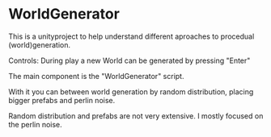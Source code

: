 # WorldGenerator
This is a unityproject to help understand different aproaches to procedual (world)generation.

Controls:
During play a new World can be generated by pressing "Enter"

The main component is the "WorldGenerator" script.

With it you can between world generation by random distribution, placing bigger prefabs and perlin noise.

Random distribution and prefabs are not very extensive. I mostly focused on the perlin noise.
